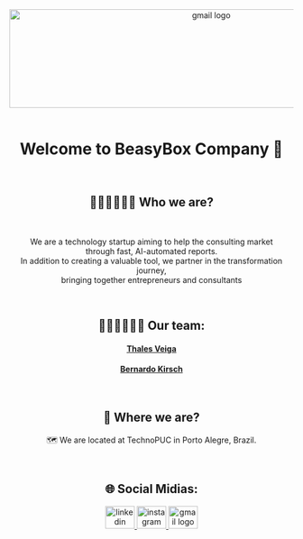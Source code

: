 
<div align="center">
  <img src="https://i.pinimg.com/originals/3e/f5/0b/3ef50b104d505f428afd08a03a9aa1d8.jpg" width="700" height="175" alt="gmail logo"  />
</div>

<br>

<h1 align="center"> Welcome to BeasyBox Company 💼 </h1>

<br>

<h2  align="center"> 🧑🏻‍💻🧑🏻‍💻 Who we are? </h2> 
<br>
<p  align="center"> We are a technology startup aiming to help the consulting market <br>
through fast, AI-automated reports. <br>
In addition to creating a valuable tool, we partner in the transformation journey, <br>
bringing together entrepreneurs and consultants
</p>

<br>

<h2 align="center" > 🏃🏻‍♂️🏃🏻‍♂️ Our team: </h2>

<h4 align="center"> <a href = "https://github.com/Thales-cv" target="_blank"> Thales Veiga </a></h4>
<h4 align="center"> <a href = "https://github.com/kirschzao" target="_blank"> Bernardo Kirsch </a></h4>


<br>

<h2 align="center" > 📍 Where we are? </h2>
<p  align="center"> 🗺️ We are located at TechnoPUC in Porto Alegre, Brazil. </p>
<br>

<h2 align="center" > 🌐 Social Midias: </h2>
<div align="center">
  <a href="https://www.linkedin.com/company/beasybox-tech/" target="_blank">
    <img src="https://raw.githubusercontent.com/maurodesouza/profile-readme-generator/master/src/assets/icons/social/linkedin/default.svg" width="52" height="40" alt="linkedin logo"  />
  </a>
  <a href="https://www.instagram.com/beasybox/" target="_blank">
      <img src="https://raw.githubusercontent.com/maurodesouza/profile-readme-generator/master/src/assets/icons/social/instagram/default.svg" width="52" height="40" alt="instagram logo"  />
  </a>
  <a href="https://www.beasybox.com/" target="_blank">
      <img src="https://raw.githubusercontent.com/maurodesouza/profile-readme-generator/master/src/assets/icons/social/gmail/default.svg" width="52" height="40" alt="gmail logo"  />
  </a>
</div>
